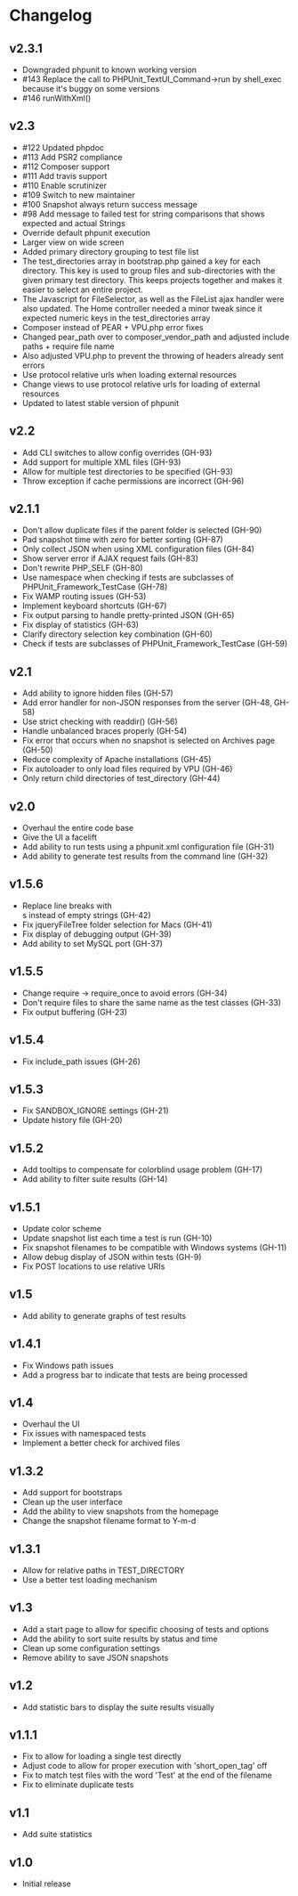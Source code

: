 # Changelog

## v2.3.1

* Downgraded phpunit to known working version 	
* #143 Replace the call to PHPUnit_TextUI_Command->run by shell_exec because it's buggy on some versions
* #146 runWithXml() 

## v2.3

* #122 Updated phpdoc
* #113 Add PSR2 compliance
* #112 Composer support
* #111 Add travis support
* #110 Enable scrutinizer
* #109 Switch to new maintainer
* #100 Snapshot always return success message
* #98 Add message to failed test for string comparisons that shows expected and actual Strings
* Override default phpunit execution
* Larger view on wide screen
* Added primary directory grouping to test file list
* The test_directories array in bootstrap.php gained a key for each directory. This key is used to group files and sub-directories with the given primary test directory. This keeps projects together and makes it easier to select an entire project.
* The Javascript for FileSelector, as well as the FileList ajax handler were also updated. The Home controller needed a minor tweak since it expected numeric keys in the test_directories array
* Composer instead of PEAR + VPU.php error fixes
* Changed pear_path over to composer_vendor_path and adjusted include paths + require file name
* Also adjusted VPU.php to prevent the throwing of headers already sent errors
* Use protocol relative urls when loading external resources
* Change views to use protocol relative urls for loading of external resources
* Updated to latest stable version of phpunit

## v2.2

* Add CLI switches to allow config overrides (GH-93)
* Add support for multiple XML files (GH-93)
* Allow for multiple test directories to be specified (GH-93)
* Throw exception if cache permissions are incorrect (GH-96)

## v2.1.1

* Don't allow duplicate files if the parent folder is selected (GH-90)
* Pad snapshot time with zero for better sorting (GH-87)
* Only collect JSON when using XML configuration files (GH-84)
* Show server error if AJAX request fails (GH-83)
* Don't rewrite PHP_SELF (GH-80)
* Use namespace when checking if tests are subclasses of PHPUnit_Framework_TestCase (GH-78)
* Fix WAMP routing issues (GH-53)
* Implement keyboard shortcuts (GH-67)
* Fix output parsing to handle pretty-printed JSON (GH-65)
* Fix display of statistics (GH-63)
* Clarify directory selection key combination (GH-60)
* Check if tests are subclasses of PHPUnit_Framework_TestCase (GH-59)

## v2.1

* Add ability to ignore hidden files (GH-57)
* Add error handler for non-JSON responses from the server (GH-48, GH-58)
* Use strict checking with readdir() (GH-56)
* Handle unbalanced braces properly (GH-54)
* Fix error that occurs when no snapshot is selected on Archives page (GH-50)
* Reduce complexity of Apache installations (GH-45)
* Fix autoloader to only load files required by VPU (GH-46)
* Only return child directories of test_directory (GH-44)

## v2.0

* Overhaul the entire code base
* Give the UI a facelift
* Add ability to run tests using a phpunit.xml configuration file (GH-31)
* Add ability to generate test results from the command line (GH-32)

## v1.5.6

* Replace line breaks with <br>s instead of empty strings (GH-42)
* Fix jqueryFileTree folder selection for Macs (GH-41)
* Fix display of debugging output (GH-39)
* Add ability to set MySQL port (GH-37)

## v1.5.5

* Change require -> require_once to avoid errors (GH-34)
* Don't require files to share the same name as the test classes (GH-33)
* Fix output buffering (GH-23)

## v1.5.4

* Fix include_path issues (GH-26)

## v1.5.3

* Fix SANDBOX_IGNORE settings (GH-21)
* Update history file (GH-20)

## v1.5.2

* Add tooltips to compensate for colorblind usage problem (GH-17)
* Add ability to filter suite results (GH-14)

## v1.5.1

* Update color scheme
* Update snapshot list each time a test is run (GH-10)
* Fix snapshot filenames to be compatible with Windows systems (GH-11)
* Allow debug display of JSON within tests (GH-9)
* Fix POST locations to use relative URIs

## v1.5

* Add ability to generate graphs of test results

## v1.4.1

* Fix Windows path issues
* Add a progress bar to indicate that tests are being processed

## v1.4

* Overhaul the UI
* Fix issues with namespaced tests
* Implement a better check for archived files


## v1.3.2

* Add support for bootstraps
* Clean up the user interface
* Add the ability to view snapshots from the homepage
* Change the snapshot filename format to Y-m-d

## v1.3.1

* Allow for relative paths in TEST_DIRECTORY
* Use a better test loading mechanism

## v1.3

* Add a start page to allow for specific choosing of tests and options
* Add the ability to sort suite results by status and time
* Clean up some configuration settings
* Remove ability to save JSON snapshots

## v1.2

* Add statistic bars to display the suite results visually

## v1.1.1

* Fix to allow for loading a single test directly
* Adjust code to allow for proper execution with 'short_open_tag' off
* Fix to match test files with the word 'Test' at the end of the filename
* Fix to eliminate duplicate tests

## v1.1

* Add suite statistics

## v1.0

* Initial release

